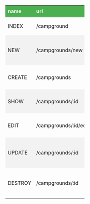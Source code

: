 <style>
    table {
        border-collapse: collapse;
        width: 50%;
    }
    
    th, td {
        text-align: left;
        padding: 8px;
    }
    
    tr:nth-child(even){background-color: #f2f2f2}
    
    th {
        background-color: #4CAF50;
        color: white;
    }
    </style>
<table>
    <thead>
        <th>name</th>
        <th>url</th>
        <th>verb</th>
        <th>desc</th>
    </thead>
    <tr>
        <td>INDEX</td>
        <td>/campground</td>
        <td>GET</td>
        <td>Display a list of all camp</td>
    </tr>
    <tr>
        <td>NEW</td>
        <td>/campgrounds/new</td>
        <td>GET</td>
        <td>Displays form to make a new camp</td>
    </tr>
    <tr>
        <td>CREATE</td>
        <td>/campgrounds</td>
        <td>POST</td>
        <td>Add new Campground to DB</td>
    </tr>
    <tr>
        <td>SHOW</td>
        <td>/campgrounds/:id</td>
        <td>GET</td>
        <td>Show info about one campground</td>
    </tr>
    <tr>
        <td>EDIT</td>
        <td>/campgrounds/:id/edit</td>
        <td>GET</td>
        <td>Show edit form of on camp</td>
    </tr>
    <tr>
        <td>UPDATE</td>
        <td>/campgrounds/:id</td>
        <td>PUT</td>
        <td>Update a particular camp, then redirect</td>
    </tr>
    <tr>
        <td>DESTROY</td>
        <td>/campgrounds/:id</td>
        <td>DELETE</td>
        <td>Delete a particular camp, then redirect</td>
    </tr>
</table>